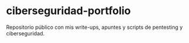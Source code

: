 # ciberseguridad-portfolio
Repositorio público con mis write-ups, apuntes y scripts de pentesting y ciberseguridad.
